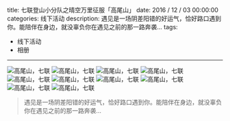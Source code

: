 title: 七联登山小分队之晴空万里征服「高尾山」
date: 2016 / 12 / 03 00:00:00
categories: 线下活动
description: 遇见是一场阴差阳错的好运气，恰好路口遇到你。能陪伴在身边，就没辜负你在遇见之前的那一路奔袭...
tags:
- 线下活动
- 相册

---

![高尾山，七联](http://ww3.sinaimg.cn/mw690/a9a40e85gw1fb2zuhvyalj22c0340qvb.jpg)
![高尾山，七联](http://ww1.sinaimg.cn/mw690/a9a40e85gw1fb2zu6kbwqj22tt23sx6s.jpg)
![高尾山，七联](http://ww1.sinaimg.cn/mw690/a9a40e85gw1fb2zuc39m7j22c03401l1.jpg)
![高尾山，七联](http://ww3.sinaimg.cn/mw690/a9a40e85gw1fb2zu8q5s2j23402c0b2e.jpg)
![高尾山，七联](http://ww2.sinaimg.cn/mw690/a9a40e85gw1fb2zueplw3j22c0340kjr.jpg)
![高尾山，七联](http://ww3.sinaimg.cn/mw690/a9a40e85gw1fb2zuk6ddmj22c0340qv9.jpg)
![高尾山，七联](http://ww2.sinaimg.cn/mw690/a9a40e85gw1fb2zuol36hj234027uu0z.jpg)
![高尾山，七联](http://ww4.sinaimg.cn/mw690/a9a40e85gw1fb2zuuczycj23402c0kjq.jpg)
![高尾山，七联](http://ww2.sinaimg.cn/mw690/a9a40e85gw1fb2zun5ah3j22c02utb2c.jpg)
![高尾山，七联](http://ww3.sinaimg.cn/mw690/a9a40e85gw1fb2zus7x6ij22c03401l3.jpg)

<blockquote class="blockquote-center"> 遇见是一场阴差阳错的好运气，恰好路口遇到你。能陪伴在身边，就没辜负你在遇见之前的那一路奔袭... </blockquote>